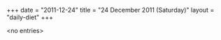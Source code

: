 +++
date = "2011-12-24"
title = "24 December 2011 (Saturday)"
layout = "daily-diet"
+++


\<no entries\>
